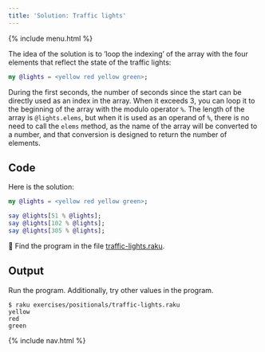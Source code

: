 ```yaml
---
title: 'Solution: Traffic lights'
---
```


{% include menu.html %}

The idea of the solution is to ’loop the indexing’ of the array with the four elements that reflect the state of the traffic lights:

```raku
my @lights = <yellow red yellow green>;
```

During the first seconds, the number of seconds since the start can be directly used as an index in the array. When it exceeds 3, you can loop it to the beginning of the array with the modulo operator `%`. The length of the array is `@lights.elems`, but when it is used as an operand of `%`, there is no need to call the `elems` method, as the name of the array will be converted to a number, and that conversion is designed to return the number of elements.

## Code

Here is the solution:

```raku
my @lights = <yellow red yellow green>;

say @lights[51 % @lights];
say @lights[102 % @lights];
say @lights[305 % @lights];
```

🦋 Find the program in the file [traffic-lights.raku](https://github.com/ash/raku-course/blob/master/exercises/positionals/traffic-lights.raku).

## Output

Run the program. Additionally, try other values in the program.

```console
$ raku exercises/positionals/traffic-lights.raku
yellow
red
green
```

{% include nav.html %}

